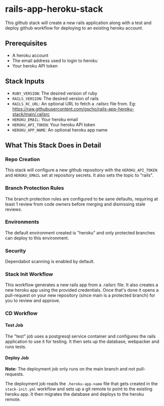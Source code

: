 # rails-app-heroku-stack

This github stack will create a new rails application along with a test and deploy github workflow for deploying to an existing heroku account.

## Prerequisites

- A heroku account
- The email address used to login to heroku
- Your heroku API token

## Stack Inputs

- `RUBY_VERSION`: The desired version of ruby
- `RAILS_VERSION`: The desired version of rails
- `RAILS_RC_URL`: An optional URL to fetch a .railsrc file from. Eg: https://raw.githubusercontent.com/gscho/rails-app-heroku-stack/main/.railsrc
- `HEROKU_EMAIL`: Your heroku email
- `HEROKU_API_TOKEN`: Your heroku API token
- `HEROKU_APP_NAME`: An optional heroku app name

## What This Stack Does in Detail

### Repo Creation

This stack will configure a new github repository with the `HEROKU_API_TOKEN` and `HEROKU_EMAIL` set at repository secrets. It also sets the topic to "rails".

### Branch Protection Rules

The branch protection rules are configured to be sane defaults, requiring at least 1 review from code owners before merging and dismissing stale reviews.

### Environments

The default environment created is "heroku" and only protected branches can deploy to this environment.

### Security

Dependabot scanning is enabled by default.

### Stack Init Workflow

This workflow generates a new rails app from a .railsrc file. It also creates a new heroku app using the provided credentials. Once that's done it opens a pull-request on your new repository (since main is a protected branch) for you to review and approve.

### CD Workflow

#### Test Job

The "test" job uses a postgresql service container and configures the rails application to use it for testing. It then sets up the database, webpacker and runs tests.

#### Deploy Job

**Note:** The deployment job only runs on the main branch and not pull-requests. 

The deployment job reads the `.heroku-app-name` file that gets created in the `stack-init.yml` workflow and sets up a git remote to point to the existing heroku app. It then migrates the database and deploys to the heroku remote.
